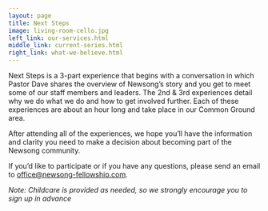 ```yaml
---
layout: page
title: Next Steps
image: living-room-cello.jpg
left_link: our-services.html
middle_link: current-series.html
right_link: what-we-believe.html
---
```


Next Steps is a 3-part experience that begins with a conversation in which Pastor Dave shares the overview of Newsong’s story and you get to meet some of our staff members and leaders. The 2nd &amp; 3rd experiences detail why we do what we do and how to get involved further. Each of these experiences are about an hour long and take place in our Common Ground area.

After attending all of the experiences, we hope you’ll have the information and clarity you need to make a decision about becoming part of the Newsong community.

If you’d like to participate or if you have any questions, please send an email to <a href="mailto:office@newsong-fellowship.com?subject=Next%20Steps%20Class">office@newsong-fellowship.com</a>.

<em>Note: Childcare is provided as needed, so we strongly encourage you to sign up in advance</em>
